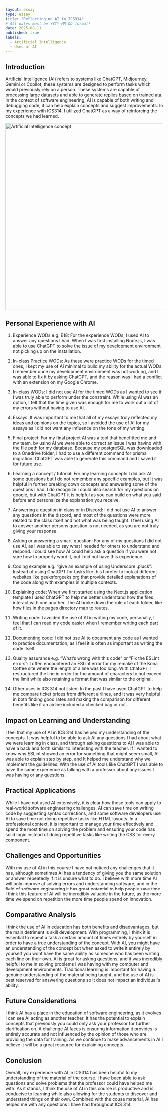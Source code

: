 ```yaml
---
layout: essay
type: essay
title: "Reflecting on AI in ICS314"
# All dates must be YYYY-MM-DD format!
date: 2025-08-11
published: true
labels:
  - Artificial Intelligence 
  - Uses of AI 
---
```

## Introduction 
Artificial Intelligence (AI) refers to systems like ChatGPT, Midjourney, Gemini or Copilot, these systems are designed to perform tasks which would previously rely on a person. These systems are capable of processing large datasets and able to generate replies based on trained ata. In the context of software engineering, AI is capable of both writing and debugging code, it can help explain concepts and suggest improvements. In my experience with ICS314, I utilized ChatGPT as a way of reinforcing the concepts we had learned. 

<img src="https://cdn.mos.cms.futurecdn.net/DVffQnnibMWmNpx2Wfb5Se.jpg" alt="Artificial Intelligence concept" width="600">

## Personal Experience with AI

1. Experience WODs e.g. E18: 
For the experience WODs, I used AI to answer any questions I had. When I was first installing Node.js, I was able to use ChatGPT to solve the issue of my development environment not picking up on the installation. 

2. In-class Practice WODs:
As these were practice WODs for the timed ones, I kept my use of AI minimal to build my ability for the actual WODs. I remember once my development environment was not working, and I was able to fix it by asking ChatGPT, and the reason was I had a conflict with an extension on my Google Chrome. 

3. In-class WODs:
I did not use AI for the timed WODs as I wanted to see if I was truly able to perform under the constraint. While using AI was an option, I felt that the time given was enough for me to work out a lot of my errors without having to use AI. 

4. Essays:
It was important to me that all of my essays truly reflected my ideas and opinions on the topics, so I avoided the use of AI for my essays as I did not want any influence on the tone of my writing. 

5. Final project:
For my final project AI was a tool that benefitted me and my team, by using AI we were able to correct an issue I was having with the file path for my database. Because my postgreSQL was downloaded to a Onedrive folder, I had to use a different command for prisma migration. ChatGPT was able to generate this command and I saved it for future use. 

6. Learning a concept / tutorial: 
For any learning concepts I did ask AI some questions but I do not remember any specific examples, but It was helpful in further breaking down concepts and answering some of the questions I had. I do recognize I could also search for my questions on google, but with ChatGPT it is helpful as you can build on what you said before and personalize the explanation you receive. 

7. Answering a question in class or in Discord:
I did not use AI to answer any questions in the discord, and most of the questions were more related to the class itself and not what was being taught. I feel using AI to answer another persons question is not needed, as you are not truly giving your response. 

8. Asking or answering a smart-question:
For any of my questions I did not use AI, as I was able to say what I needed for others to understand and respond. I could see how AI could help ask a question if you were not sure how to properly word it, but I did not have this experience. 

9. Coding example e.g. “give an example of using Underscore .pluck”:
Instead of using ChatGPT for tasks like this I prefer to look at different websites like geeksforgeeks.org that provide detailed explanations of the code along with examples in multiple contexts. 

10. Explaining code:
When we first started using the Next.js application template I used ChatGPT to help me better understand how the files interact with one another. The AI broke down the role of each folder, like how files in the pages directory map to routes.

11. Writing code:
I avoided the use of AI in writing my code, personally, I feel that I can read my code easier when I remember writing each part of it. 

12. Documenting code:
I did not use AI to document any code as I wanted to practice documentation, as I feel it is often as important as writing the code itself.  

13. Quality assurance e.g. “What’s wrong with this code” or “Fix the ESLint errors”:
I often encountered an ESLint error for my remake of the Kona Coffee site where the length of a line was too long. With ChatGPT I restructured the line in order for the amount of characters to not exceed the limit while also retaining a format that was similar to the original.  

14. Other uses in ICS 314 not listed:
In the past I have used ChatGPT to help me compare ticket prices from different airlines, and It was very helpful in both finding good rates and making the comparison for different benefits like if an airline included a checked bag or not.

## Impact on Learning and Understanding
I feel that my use of AI in ICS 314 has helped my understanding of the concepts. It was helpful to be able to ask AI any questions I had about what we were learning in class, and through asking questions to AI I was able to have a back and forth similar to interacting with the teacher. If I wanted to know why ESLint showed an error for something that might seem small, AI was able to explain step by step, and It helped me understand why we implement the guidelines. With the use of AI tools like ChatGPT I was able to have the same experience as talking with a professor about any issues I was having or any questions.  

## Practical Applications
While I have not used AI extensively, it is clear how these tools can apply to real-world software engineering challenges. AI can save time on writing code by suggesting syntax corrections, and some software developers use AI to save time not doing repetitive tasks like HTML layouts. In a professional context, it is important to manage your time effectively and spend the most time on solving the problem and ensuring your code has solid logic instead of doing repetitive tasks like writing the CSS for every component. 

## Challenges and Opportunities
With my use of AI in this course I have not noticed any challenges that it has, although sometimes AI has a tendency of giving you the same solution or answer repeatedly if it is unsure what to do. I believe with more time AI will only improve at solving errors and understanding software, and in the field of software engineering it has great potential to help people save time. I think this feature of AI will be incredibly valuable in the future, as the more time we spend on repetition the more time people spend on innovation. 

## Comparative Analysis
I think the use of AI in education has both benefits and disadvantages, but the main detriment is skill development. With programming, I think it is essential to repeat a task a certain amount of times entirely by yourself in order to have a true understanding of the concept. With AI, you might have an understanding of the concept but when asked to write it entirely by yourself you wont have the same ability as someone who has been writing each line on their own. AI is great for asking questions, and it was incredibly helpful to me in solving problems I was having with my computer and development environments. Traditional learning is important for having a genuine understanding of the material being taught, and the use of AI is best reserved for answering questions so it does not impact an individual's ability. 

## Future Considerations
I think AI has a place in the education of software engineering, as it evolves I can see AI acting as another teacher. It has the potential to explain concepts that previously you could only ask your professor for further clarification on. A challenge AI faces is ensuring information it provides is entirely accurate and not influenced by the opinion of those who are providing the data for training. As we continue to make advancements in AI I believe it will be a great resource for explaining concepts. 

## Conclusion
Overall, my experience with AI in ICS314 has been helpful to my understanding of the material of the course. I have been able to ask questions and solve problems that the professor could have helped me with. As it stands, I think the use of AI in this course is productive and is conducive to learning while also allowing for the students to discover and understand things on their own. Combined with the couse material, AI has helped me with any questions I have had throughout ICS 314. 
